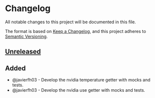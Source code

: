 # Changelog
All notable changes to this project will be documented in this file.

The format is based on [Keep a Changelog](https://keepachangelog.com/en/1.0.0/), and this project adheres to [Semantic Versioning](https://semver.org/spec/v2.0.0.html).

## [Unreleased]
## Added
- @javierfh03 - Develop the nvidia temperature getter with mocks and tests.
- @javierfh03 - Develop the nvidia use getter with mocks and tests.

[Unreleased]: https://github.com/Lagatrix/gpu_lib.git
